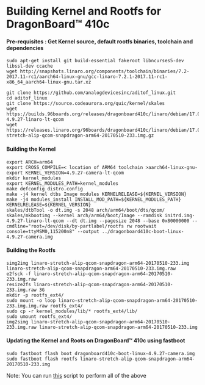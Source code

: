 # Building Kernel and Rootfs for DragonBoard™ 410c

#### Pre-requisites : Get Kernel source, default rootfs binaries, toolchain and dependencies
```
sudo apt-get install git build-essential fakeroot libncurses5-dev libssl-dev ccache
wget http://snapshots.linaro.org/components/toolchain/binaries/7.2-2017.11-rc1/aarch64-linux-gnu/gcc-linaro-7.2.1-2017.11-rc1-x86_64_aarch64-linux-gnu.tar.xz

git clone https://github.com/analogdevicesinc/aditof_linux.git
cd aditof_linux
git clone https://source.codeaurora.org/quic/kernel/skales
wget https://builds.96boards.org/releases/dragonboard410c/linaro/debian/17.04/initrd.img-4.9.27-linaro-lt-qcom
wget https://releases.linaro.org/96boards/dragonboard410c/linaro/debian/17.04/linaro-stretch-alip-qcom-snapdragon-arm64-20170510-233.img.gz
```

#### Building the Kernel

```
export ARCH=arm64
export CROSS_COMPILE=< location of ARM64 toolchain >aarch64-linux-gnu-
export KERNEL_VERSION=4.9.27-camera-lt-qcom
mkdir kernel_modules
export KERNEL_MODULES_PATH=kernel_modules
make defconfig distro.config
make -j4 kernel dtbs Image modules KERNELRELEASE=${KERNEL_VERSION}
make -j4 modules_install INSTALL_MOD_PATH=${KERNEL_MODULES_PATH} KERNELRELEASE=${KERNEL_VERSION}
skales/dtbTool -o dt.img -s 2048 arch/arm64/boot/dts/qcom/
skales/mkbootimg --kernel arch/arm64/boot/Image --ramdisk initrd.img-4.9.27-linaro-lt-qcom --dt dt.img --pagesize 2048 --base 0x80000000 --cmdline="root=/dev/disk/by-partlabel/rootfs rw rootwait console=ttyMSM0,115200n8" --output ../dragonboard410c-boot-linux-4.9.27-camera.img
```

#### Building the Rootfs

```
simg2img linaro-stretch-alip-qcom-snapdragon-arm64-20170510-233.img linaro-stretch-alip-qcom-snapdragon-arm64-20170510-233.img.raw
e2fsck -f linaro-stretch-alip-qcom-snapdragon-arm64-20170510-233.img.raw
resize2fs linaro-stretch-alip-qcom-snapdragon-arm64-20170510-233.img.raw 3G
mkdir -p rootfs_ext4/
sudo mount -o loop linaro-stretch-alip-qcom-snapdragon-arm64-20170510-233.img.img.raw rootfs_ext4/
sudo cp -r kernel_modules/lib/* rootfs_ext4/lib/
sudo umount rootfs_ext4/
img2simg linaro-stretch-alip-qcom-snapdragon-arm64-20170510-233.img.raw linaro-stretch-alip-qcom-snapdragon-arm64-20170510-233.img
```

#### Updating the Kernel and Roots on DragonBoard™ 410c using fastboot

```
sudo fastboot flash boot dragonboard410c-boot-linux-4.9.27-camera.img
sudo fastboot flash rootfs linaro-stretch-alip-qcom-snapdragon-arm64-20170510-233.img
```

Note: You can run [this](./scripts/host_setup/db410c_first_time.sh) script to perform all of the above


